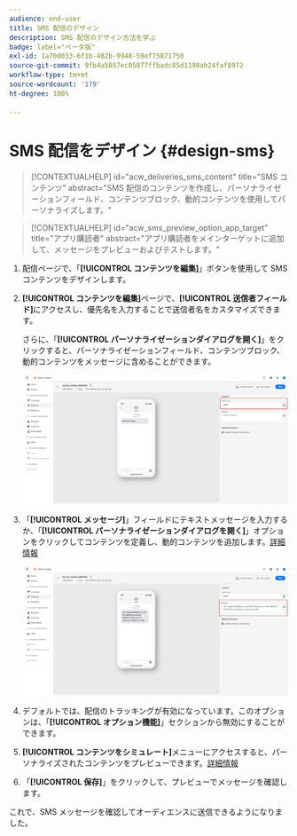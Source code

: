 ```yaml
---
audience: end-user
title: SMS 配信のデザイン
description: SMS 配信のデザイン方法を学ぶ
badge: label="ベータ版"
exl-id: 1a70d033-6f1b-482b-9948-59ef75871750
source-git-commit: 9fb4a5057ec05877ffbadc85d1198ab24faf8972
workflow-type: tm+mt
source-wordcount: '179'
ht-degree: 100%

---
```


# SMS 配信をデザイン {#design-sms}

>[!CONTEXTUALHELP]
>id="acw_deliveries_sms_content"
>title="SMS コンテンツ"
>abstract="SMS 配信のコンテンツを作成し、パーソナライゼーションフィールド、コンテンツブロック、動的コンテンツを使用してパーソナライズします。"

>[!CONTEXTUALHELP]
>id="acw_sms_preview_option_app_target"
>title="アプリ購読者"
>abstract="アプリ購読者をメインターゲットに追加して、メッセージをプレビューおよびテストします。"

1. 配信ページで、「**[!UICONTROL コンテンツを編集]**」ボタンを使用して SMS コンテンツをデザインします。

1. **[!UICONTROL コンテンツを編集]**&#x200B;ページで、**[!UICONTROL 送信者フィールド]**&#x200B;にアクセスし、優先名を入力することで送信者名をカスタマイズできます。

   さらに、「**[!UICONTROL パーソナライゼーションダイアログを開く]**」をクリックすると、パーソナライゼーションフィールド、コンテンツブロック、動的コンテンツをメッセージに含めることができます。

   ![](assets/sms_content_1.png)

1. 「**[!UICONTROL メッセージ]**」フィールドにテキストメッセージを入力するか、「**[!UICONTROL パーソナライゼーションダイアログを開く]**」オプションをクリックしてコンテンツを定義し、動的コンテンツを追加します。[詳細情報](../personalization/gs-personalization.md)

   ![](assets/sms_content_2.png)

1. デフォルトでは、配信のトラッキングが有効になっています。このオプションは、「**[!UICONTROL オプション機能]**」セクションから無効にすることができます。

1. **[!UICONTROL コンテンツをシミュレート]**&#x200B;メニューにアクセスすると、パーソナライズされたコンテンツをプレビューできます。[詳細情報](send-sms.md#preview-sms)

1. 「**[!UICONTROL 保存]**」をクリックして、プレビューでメッセージを確認します。

これで、SMS メッセージを確認してオーディエンスに送信できるようになりました。
